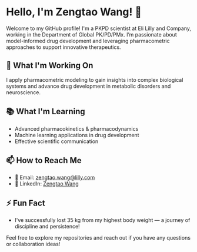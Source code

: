 # Hello, I'm Zengtao Wang! 👋

Welcome to my GitHub profile! I'm a PKPD scientist at Eli Lilly and Company, working in the Department of Global PK/PD/PMx. I’m passionate about model-informed drug development and leveraging pharmacometric approaches to support innovative therapeutics.

## 🔬 What I'm Working On
I apply pharmacometric modeling to gain insights into complex biological systems and advance drug development in metabolic disorders and neuroscience.

## 📚 What I'm Learning
- Advanced pharmacokinetics & pharmacodynamics
- Machine learning applications in drug development
- Effective scientific communication

## 📫 How to Reach Me
- 📧 Email: zengtao.wang@lilly.com  
- 💼 LinkedIn: [Zengtao Wang](https://www.linkedin.com/in/zengtao-wang)

## ⚡ Fun Fact
- I've successfully lost 35 kg from my highest body weight — a journey of discipline and persistence!


Feel free to explore my repositories and reach out if you have any questions or collaboration ideas!
